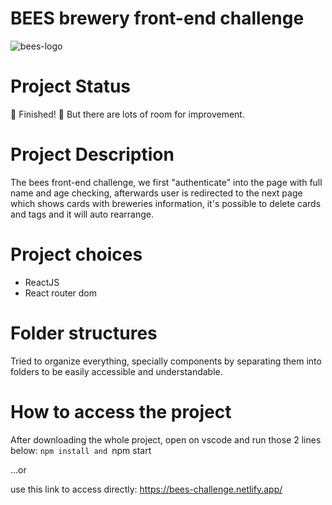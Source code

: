 # BEES brewery front-end challenge

![bees-logo](https://user-images.githubusercontent.com/40004457/198902654-677d9a0e-bef4-4153-9056-9af0a6cc43c7.png)

# Project Status
:rocket: Finished! :rocket: But there are lots of room for improvement.

# Project Description

The bees front-end challenge, we first "authenticate" into the page with full name and age checking, afterwards user is redirected to the next page which shows cards with breweries information, it's possible to delete cards and tags and it will auto rearrange.

# Project choices

* ReactJS
* React router dom

# Folder structures

Tried to organize everything, specially components by separating them into folders to be easily accessible and understandable.

# How to access the project

After downloading the whole project, open on vscode and run those 2 lines below:
``npm install and ``npm start

...or

use this link to access directly: https://bees-challenge.netlify.app/
